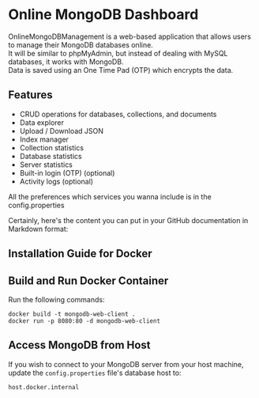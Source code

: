 # Online MongoDB Dashboard
OnlineMongoDBManagement is a web-based application that allows users to manage their MongoDB databases online. 
<br>It will be similar to phpMyAdmin, but instead of dealing with MySQL databases, it works with MongoDB.
<br>Data is saved using an One Time Pad (OTP) which encrypts the data.

## Features
- CRUD operations for databases, collections, and documents
- Data explorer
- Upload / Download JSON
- Index manager
- Collection statistics
- Database statistics
- Server statistics
- Built-in login (OTP) (optional)
- Activity logs (optional)

 All the preferences which services you wanna include is in the config.properties

 Certainly, here's the content you can put in your GitHub documentation in Markdown format:

## Installation Guide for Docker

## Build and Run Docker Container
Run the following commands:

```
docker build -t mongodb-web-client .
docker run -p 8080:80 -d mongodb-web-client
```

## Access MongoDB from Host
If you wish to connect to your MongoDB server from your host machine, update the `config.properties` file's database host to:

```
host.docker.internal
```
